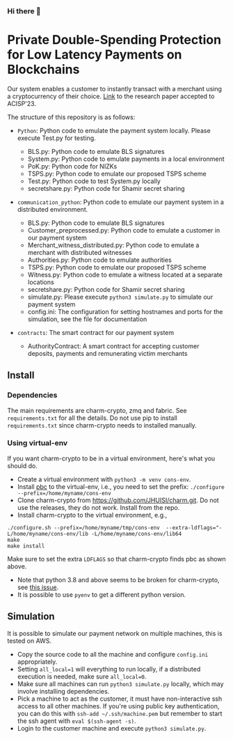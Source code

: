 ### Hi there 👋

# Private Double-Spending Protection for Low Latency Payments on Blockchains

Our system enables a customer to instantly transact with a merchant using a cryptocurrency of their choice. [Link](https://eprint.iacr.org/2023/583) to the research paper accepted to ACISP'23.

The structure of this repository is as follows:

* `Python`: Python code to emulate the payment system locally. Please execute Test.py for testing.

	- BLS.py: Python code to emulate BLS signatures
	- System.py: Python code to emulate payments in a local environment
	- PoK.py: Python code for NIZKs
	- TSPS.py: Python code to emulate our proposed TSPS scheme
	- Test.py: Python code to test System.py locally
	- secretshare.py: Python code for Shamir secret sharing
 
* `communication_python`: Python code to emulate our payment system in a distributed environment. 

	- BLS.py: Python code to emulate BLS signatures
	- Customer_preprocessed.py: Python code to emulate a customer in our payment system
	- Merchant_witness_distributed.py: Python code to emulate a merchant with distributed witnesses
	- Authorities.py: Python code to emulate authorities
	- TSPS.py: Python code to emulate our proposed TSPS scheme
	- Witness.py: Python code to emulate a witness located at a separate locations
	- secretshare.py: Python code for Shamir secret sharing
    - simulate.py: Please execute `python3 simulate.py` to simulate our payment system
    - config.ini: The configuration for setting hostnames and ports for the simulation, see the file for documentation

* `contracts`: The smart contract for our payment system
    
	- AuthorityContract: A smart contract for accepting customer deposits, payments and remunerating victim merchants


## Install

### Dependencies

The main requirements are charm-crypto, zmq and fabric.
See `requirements.txt` for all the details.
Do not use pip to install `requirements.txt` since charm-crypto needs to installed manually.

### Using virtual-env

If you want charm-crypto to be in a virtual environment,
here's what you should do.
- Create a virtual environment with `python3 -m venv cons-env`.
- Install [pbc](https://crypto.stanford.edu/pbc/download.html) to the virtual-env,
i.e., you need to set the prefix: `./configure --prefix=/home/myname/cons-env`
- Clone charm-crypto from https://github.com/JHUISI/charm.git.
Do not use the releases, they do not work. Install from the repo.
- Install charm-crypto to the virtual environment, e.g.,
```
./configure.sh --prefix=/home/myname/tmp/cons-env  --extra-ldflags="-L/home/myname/cons-env/lib -L/home/myname/cons-env/lib64
make
make install
```

Make sure to set the extra `LDFLAGS` so that charm-crypto finds pbc as shown above.
- Note that python 3.8 and above seems to be broken for charm-crypto, see [this issue](https://github.com/JHUISI/charm/issues/239).
- It is possible to use `pyenv` to get a different python version.

## Simulation

It is possible to simulate our payment network on multiple machines, this is tested on AWS.
- Copy the source code to all the machine and configure `config.ini` appropriately.
- Setting `all_local=1` will everything to run locally,
if a distributed execution is needed, make sure `all_local=0`.
- Make sure all machines can run `python3 simulate.py` locally, which may involve installing dependencies.
- Pick a machine to act as the customer, it must have non-interactive ssh access to all other machines.
If you're using public key authentication, you can do this with `ssh-add ~/.ssh/machine.pem` but remember to start the ssh agent with `eval $(ssh-agent -s)`.
- Login to the customer machine and execute `python3 simulate.py`.
